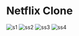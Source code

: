 # Netflix Clone
![s1](https://github.com/PariBainsla/NetflixClone/assets/153187084/e61531a3-ba62-4a60-b8bc-0b4a9984d79f)
![ss2](https://github.com/PariBainsla/NetflixClone/assets/153187084/c317ab36-86c3-4bee-9bcf-4d19f66dda69)
![ss3](https://github.com/PariBainsla/NetflixClone/assets/153187084/ff53b415-7503-4f99-a08c-e13f5d63e837)
![ss4](https://github.com/PariBainsla/NetflixClone/assets/153187084/782b6a8b-6305-4251-b6c1-a7cf0cf1c552)
